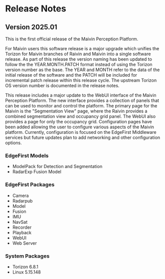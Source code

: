 # Release Notes

## Version 2025.01

This is the first official release of the Maivin Perception Platform.

For Maivin users this software release is a major upgrade which unifies the Torizon for Maivin branches of Raivin and Maivin into a single software release.  As part of this release the version naming has been updated to follow the the YEAR.MONTH.PATCH format instead of using the Torizon version number as the base.  The YEAR and MONTH refer to the data of the initial release of the software and the PATCH will be included for incremental patch release within this release cycle.  The upstream Torizon OS version number is documented in the release notes.

This release includes a major update to the WebUI interface of the Maivin Perception Platform.  The new interface provides a collection of panels that can be used to monitor and control the platform.  The primary page for the Maivin is the "Segmentation View" page, where the Raivin provides a combined segmentation view and occupancy grid panel.  The WebUI also provides a page for only the occupancy grid.  Configuration pages have been added allowing the user to configure various aspects of the Maivin platform. Currently, configuration is focused on the EdgeFirst Middleware services but future updates plan to add networking and other configuration options.

### EdgeFirst Models
- ModelPack for Detection and Segmentation
- RadarExp Fusion Model

### EdgeFirst Packages
- Camera
- Radarpub
- Model
- Fusion
- IMU
- NavSat
- Recorder
- Playback
- WebUI
- Web Server

### System Packages
- Torizon 6.8.1
- Linux 5.15.148

